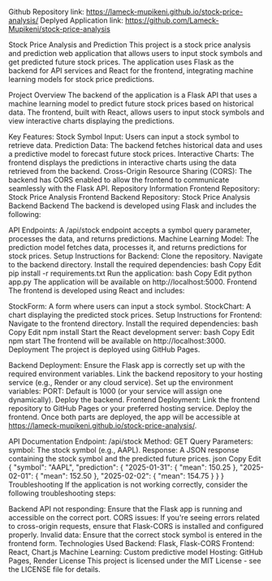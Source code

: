 Github Repository link: https://lameck-mupikeni.github.io/stock-price-analysis/
Deplyed Application link: https://github.com/Lameck-Mupikeni/stock-price-analysis

Stock Price Analysis and Prediction
This project is a stock price analysis and prediction web application that allows users to input stock symbols and get predicted future stock prices. The application uses Flask as the backend for API services and React for the frontend, integrating machine learning models for stock price predictions.

Project Overview
The backend of the application is a Flask API that uses a machine learning model to predict future stock prices based on historical data. The frontend, built with React, allows users to input stock symbols and view interactive charts displaying the predictions.

Key Features:
Stock Symbol Input: Users can input a stock symbol to retrieve data.
Prediction Data: The backend fetches historical data and uses a predictive model to forecast future stock prices.
Interactive Charts: The frontend displays the predictions in interactive charts using the data retrieved from the backend.
Cross-Origin Resource Sharing (CORS): The backend has CORS enabled to allow the frontend to communicate seamlessly with the Flask API.
Repository Information
Frontend Repository: Stock Price Analysis Frontend
Backend Repository: Stock Price Analysis Backend
Backend
The backend is developed using Flask and includes the following:

API Endpoints: A /api/stock endpoint accepts a symbol query parameter, processes the data, and returns predictions.
Machine Learning Model: The prediction model fetches data, processes it, and returns predictions for stock prices.
Setup Instructions for Backend:
Clone the repository.
Navigate to the backend directory.
Install the required dependencies:
bash
Copy
Edit
pip install -r requirements.txt
Run the application:
bash
Copy
Edit
python app.py
The application will be available on http://localhost:5000.
Frontend
The frontend is developed using React and includes:

StockForm: A form where users can input a stock symbol.
StockChart: A chart displaying the predicted stock prices.
Setup Instructions for Frontend:
Navigate to the frontend directory.
Install the required dependencies:
bash
Copy
Edit
npm install
Start the React development server:
bash
Copy
Edit
npm start
The frontend will be available on http://localhost:3000.
Deployment
The project is deployed using GitHub Pages.

Backend Deployment:
Ensure the Flask app is correctly set up with the required environment variables.
Link the backend repository to your hosting service (e.g., Render or any cloud service).
Set up the environment variables:
PORT: Default is 1000 (or your service will assign one dynamically).
Deploy the backend.
Frontend Deployment:
Link the frontend repository to GitHub Pages or your preferred hosting service.
Deploy the frontend.
Once both parts are deployed, the app will be accessible at https://lameck-mupikeni.github.io/stock-price-analysis/.

API Documentation
Endpoint: /api/stock
Method: GET
Query Parameters:
symbol: The stock symbol (e.g., AAPL).
Response:
A JSON response containing the stock symbol and the predicted future prices.
json
Copy
Edit
{
  "symbol": "AAPL",
  "prediction": {
    "2025-01-31": { "mean": 150.25 },
    "2025-02-01": { "mean": 152.50 },
    "2025-02-02": { "mean": 154.75 }
  }
}
Troubleshooting
If the application is not working correctly, consider the following troubleshooting steps:

Backend API not responding: Ensure that the Flask app is running and accessible on the correct port.
CORS issues: If you're seeing errors related to cross-origin requests, ensure that Flask-CORS is installed and configured properly.
Invalid data: Ensure that the correct stock symbol is entered in the frontend form.
Technologies Used
Backend: Flask, Flask-CORS
Frontend: React, Chart.js
Machine Learning: Custom predictive model
Hosting: GitHub Pages, Render
License
This project is licensed under the MIT License - see the LICENSE file for details.

